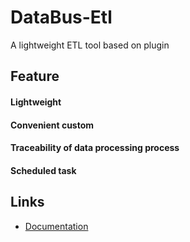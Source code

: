 # DataBus-Etl

A lightweight ETL tool based on plugin

## Feature

#### Lightweight

#### Convenient custom

#### Traceability of data processing process

#### Scheduled task

## Links

- [Documentation](https://advancedproductivity.github.io/DataBus-Etl/)